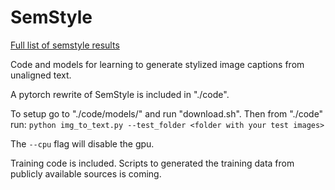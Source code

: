 # SemStyle 

[Full list of semstyle results](https://almath123.github.io/semstyle_examples/)

Code and models for learning to generate stylized image captions from unaligned text.

A pytorch rewrite of SemStyle is included in "./code".

To setup go to "./code/models/" and run "download.sh".
Then from "./code" run:
`python img_to_text.py --test_folder <folder with your test images>`

The `--cpu` flag will disable the gpu.

Training code is included. Scripts to generated the training data from publicly available sources is coming.
